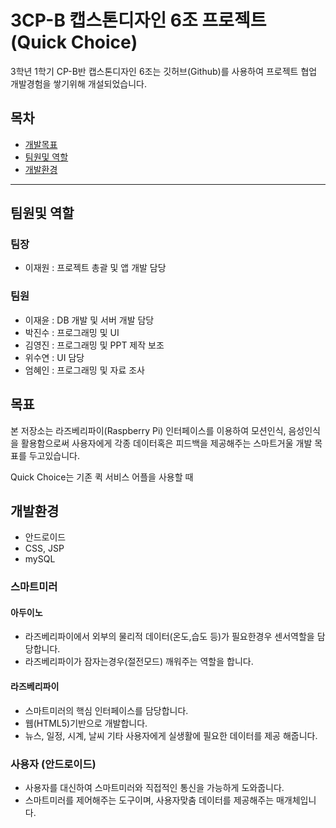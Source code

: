 
# 3CP-B 캡스톤디자인 6조 프로젝트 (Quick Choice)

3학년 1학기 CP-B반 캡스톤디자인 6조는 깃허브(Github)를 사용하여 프로젝트 협업 개발경험을 쌓기위해 개설되었습니다.

## 목차

 * [개발목표](#goals)
 * [팀원및 역할](#about_us)
 * [개발환경](#develop_enviorment)

------------------------------------------------

## <a name="about_us">팀원및 역할</a>

### 팀장
- 이재원 : 프로젝트 총괄 및 앱 개발 담당

### 팀원
- 이재윤 : DB 개발 및 서버 개발 담당
- 박진수 : 프로그래밍 및 UI
- 김영진 : 프로그래밍 및 PPT 제작 보조
- 위수연 : UI 담당
- 엄혜인 : 프로그래밍 및 자료 조사

## <a name="goals">목표</a>
본 저장소는 라즈베리파이(Raspberry Pi) 인터페이스를 이용하여 모션인식, 음성인식을 활용함으로써 사용자에게 각종 데이터혹은 피드백을 제공해주는 스마트거울 개발 목표를 두고있습니다.

Quick Choice는 기존 퀵 서비스 어플을 사용할 때  
## <a name="develop_enviorment">개발환경</a>
- 안드로이드
- CSS, JSP 
- mySQL

### 스마트미러

#### 아두이노
 - 라즈베리파이에서 외부의 물리적 데이터(온도,습도 등)가 필요한경우 센서역할을 담당합니다.
 - 라즈베리파이가 잠자는경우(절전모드) 깨워주는 역할을 합니다.
 
#### 라즈베리파이
 - 스마트미러의 핵심 인터페이스를 담당합니다.
 - 웹(HTML5)기반으로 개발합니다.
 - 뉴스, 일정, 시계, 날씨 기타 사용자에게 실생활에 필요한 데이터를 제공 해줍니다.
 
### 사용자 (안드로이드)
 - 사용자를 대신하여 스마트미러와 직접적인 통신을 가능하게 도와줍니다.
 - 스마트미러를 제어해주는 도구이며, 사용자맞춤 데이터를 제공해주는 매개체입니다.
